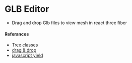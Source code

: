 # GLB Editor

- Drag and drop Glb files to view mesh in react three fiber

#### Referances

- [Tree classes]('https://www.30secondsofcode.org/articles/s/js-data-structures-tree')
- [drag & drop]('https://gltf-viewer.donmccurdy.com/')
- [javascript yield]('https://developer.mozilla.org/en-US/docs/Web/JavaScript/Reference/Operators/yield')
